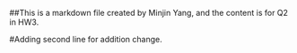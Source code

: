 ##This is a markdown file created by Minjin Yang, and the content is for Q2 in HW3.

#Adding second line for addition change.
